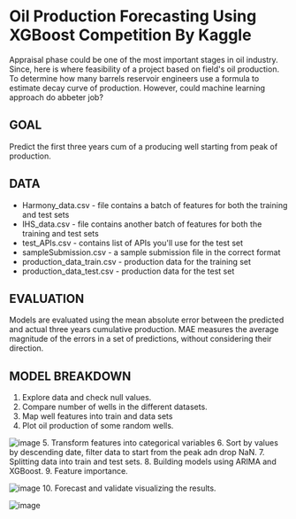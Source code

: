 # Oil Production Forecasting Using XGBoost Competition By Kaggle
Appraisal phase could be one of the most important stages in oil industry. Since, here is where feasibility of a project based on field's oil production. To determine how many barrels reservoir engineers use a formula to estimate decay curve of production. However,  could machine learning approach do abbeter job?

GOAL
---------------------------------------------------------------------------------------------------------------------------------------------------
Predict the first three years cum of a producing well starting from peak of production.

DATA
---------------------------------------------------------------------------------------------------------------------------------------------------
- Harmony_data.csv - file contains a batch of features for both the training and test sets
- IHS_data.csv - file contains another batch of features for both the training and test sets
- test_APIs.csv - contains list of APIs you'll use for the test set
- sampleSubmission.csv - a sample submission file in the correct format
- production_data_train.csv - production data for the training set
- production_data_test.csv - production data for the test set

EVALUATION
-----------------------------------------------------------------------------------------------------------------------------------------------------
Models are evaluated using the mean absolute error between the predicted and actual three years cumulative production. MAE measures the average magnitude of the errors in a set of predictions, without considering their direction.

MODEL BREAKDOWN
----------------------------------------------------------------------------------------------------------------------------------------------------
1. Explore data and check null values.
2. Compare number of wells in the different datasets.
3. Map well features into train and data sets
4. Plot oil production of some random wells.

![image](https://user-images.githubusercontent.com/100526221/208330597-8901761b-4b70-400f-b6c1-a4a8e6cfad9e.png)
5. Transform features into categorical variables
6. Sort by values by descending date, filter data to start from the peak adn drop NaN.
7. Splitting data into train and test sets.
8. Building models using ARIMA and XGBoost.
9. Feature importance.

![image](https://user-images.githubusercontent.com/100526221/208330835-b72f9409-9fa2-4184-ab89-9888631ced9b.png)
10. Forecast and validate visualizing the results.

![image](https://user-images.githubusercontent.com/100526221/208330891-5341fdd6-d0f3-4bcc-9ab3-2e110907a5b1.png)

 
